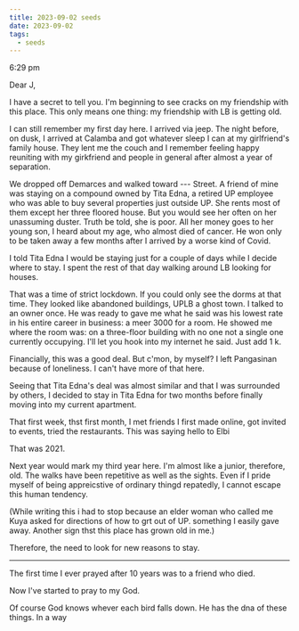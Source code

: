 ```yaml
---
title: 2023-09-02 seeds
date: 2023-09-02
tags:
  - seeds
---
```

6:29 pm

Dear J,

I have a secret to tell you. I'm beginning to see cracks on my friendship with this place. This only means one thing: my friendship with LB is getting old.

I can still remember my first day here. I arrived via jeep. The night before, on dusk, I arrived at Calamba and got whatever sleep I can at my girlfriend's family house. They lent me the couch and I remember feeling happy reuniting with my girkfriend and people in general after almost a year of separation.

We dropped off Demarces and walked toward --- Street. A friend of mine was staying on a compound owned by Tita Edna, a retired UP employee who was able to buy several properties just outside UP. She rents most of them except her three floored house. But you would see her often on her unassuming duster. Truth be told, she is poor. All her money goes to her young son, I heard about my age, who almost died of cancer. He won only to be taken away a few months after I arrived by a worse kind of Covid.

I told Tita Edna I would be staying just for a couple of days while I decide where to stay. I spent the rest of that day walking around LB looking for houses.

That was a time of strict lockdown. If you could only see the dorms at that time. They looked like abandoned buildings, UPLB a ghost town. I talked to an owner once. He was ready to gave me what he said was his lowest rate in his entire career in business: a meer 3000 for a room. He showed me where the room was: on a three-floor building with no one not a single one currently occupying. I'll let you hook into my internet he said. Just add 1 k.

Financially, this was a good deal. But c'mon, by myself? I left Pangasinan because of loneliness. I can't have more of that here.

Seeing that Tita Edna's deal was almost similar and that I was surrounded by others, I decided to stay in Tita Edna for two months before finally moving into my current apartment.

That first week, thst first month, I met friends I first made online, got invited to events, tried the restaurants. This was saying hello to Elbi

That was 2021.

Next year would mark my third year here. I'm almost like a junior, therefore, old. The walks have been repetitive as well as the sights. Even if I pride myself of being appreicstive of ordinary thingd repatedly, I cannot escape this human tendency.

(While writing this i had to stop because an elder woman who called me Kuya asked for directions of how to grt out of UP. something I easily gave away. Another sign thst this place has grown old in me.)

Therefore, the need to look for new reasons to stay.

---
The first time I ever prayed after 10 years was to a friend who died.

Now I've started to pray to my God.

Of course God knows whever each bird falls down. He has the dna of these things. In a way